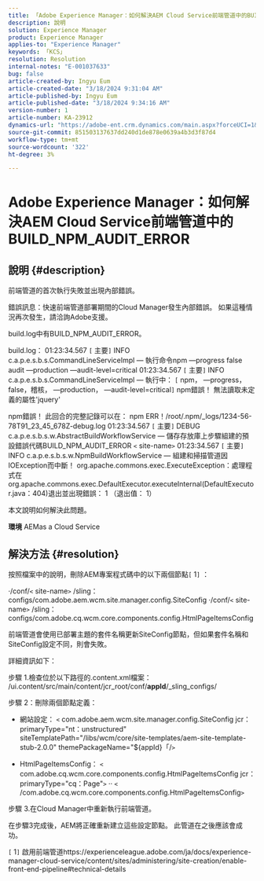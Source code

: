 ```yaml
---
title: 「Adobe Experience Manager：如何解決AEM Cloud Service前端管道中的BUILD_NPM_AUDIT_ERROR」
description: 說明
solution: Experience Manager
product: Experience Manager
applies-to: "Experience Manager"
keywords: 「KCS」
resolution: Resolution
internal-notes: "E-001037633"
bug: false
article-created-by: Ingyu Eum
article-created-date: "3/18/2024 9:31:04 AM"
article-published-by: Ingyu Eum
article-published-date: "3/18/2024 9:34:16 AM"
version-number: 1
article-number: KA-23912
dynamics-url: "https://adobe-ent.crm.dynamics.com/main.aspx?forceUCI=1&pagetype=entityrecord&etn=knowledgearticle&id=ed0d093c-0ae5-ee11-904d-6045bd006704"
source-git-commit: 851503137637dd240d1de878e0639a4b3d3f87d4
workflow-type: tm+mt
source-wordcount: '322'
ht-degree: 3%

---
```


# Adobe Experience Manager：如何解決AEM Cloud Service前端管道中的BUILD_NPM_AUDIT_ERROR

## 說明 {#description}


前端管道的首次執行失敗並出現內部錯誤。

錯誤訊息：快速前端管道部署期間的Cloud Manager發生內部錯誤。 如果這種情況再次發生，請洽詢Adobe支援。

build.log中有BUILD_NPM_AUDIT_ERROR。

build.log： 01:23:34.567 `[` 主要`]`  INFO c.a.p.e.s.b.s.CommandLineServiceImpl — 執行命令npm —progress false audit —production —audit-level=critical 01:23:34.567 `[` 主要`]`  INFO c.a.p.e.s.b.s.CommandLineServiceImpl — 執行中： `[` npm， —progress， false，稽核， —production， —audit-level=critical`]`
npm錯誤！ 無法讀取未定義的屬性&#39;jquery&#39;

npm錯誤！ 此回合的完整記錄可以在： npm ERR！/root/.npm/_logs/1234-56-78T91_23_45_678Z-debug.log 01:23:34.567 `[` 主要`]`  DEBUG c.a.p.e.s.b.s.w.AbstractBuildWorkflowService — 儲存存放庫上步驟組建的預設錯誤代碼BUILD_NPM_AUDIT_ERROR `<` site-name`>`
01:23:34.567 `[` 主要`]`  INFO c.a.p.e.s.b.s.w.NpmBuildWorkflowService — 組建和掃描管道因IOException而中斷！
org.apache.commons.exec.ExecuteException：處理程式在org.apache.commons.exec.DefaultExecutor.executeInternal(DefaultExecutor.java：404)退出並出現錯誤： 1 （退出值： 1）

本文說明如何解決此問題。

<b>環境</b>
AEMas a Cloud Service


## 解決方法 {#resolution}


按照檔案中的說明，刪除AEM專案程式碼中的以下兩個節點`[` 1`]` ：

·/conf/`<` site-name`>` /sling：configs/com.adobe.aem.wcm.site.manager.config.SiteConfig ·/conf/`<` site-name`>` /sling：configs/com.adobe.cq.wcm.core.components.config.HtmlPageItemsConfig

前端管道會使用已部署主題的套件名稱更新SiteConfig節點，但如果套件名稱和SiteConfig設定不同，則會失敗。

詳細資訊如下：

步驟 1.檢查位於以下路徑的.content.xml檔案： /ui.content/src/main/content/jcr_root/conf/__appId__/_sling_configs/

步驟 2：刪除兩個節點定義：
- 網站設定：
  `<` com.adobe.aem.wcm.site.manager.config.SiteConfig jcr：primaryType=&quot;nt：unstructured&quot; siteTemplatePath=&quot;/libs/wcm/core/site-templates/aem-site-template-stub-2.0.0&quot; themePackageName=&quot;${appId}「/`>`

- HtmlPageItemsConfig：
  `<` com.adobe.cq.wcm.core.components.config.HtmlPageItemsConfig jcr：primaryType=&quot;cq：Page&quot;`>`
··
  `<` /com.adobe.cq.wcm.core.components.config.HtmlPageItemsConfig`>`

步驟 3.在Cloud Manager中重新執行前端管道。

在步驟3完成後，AEM將正確重新建立這些設定節點。 此管道在之後應該會成功。

`[` 1`]`  啟用前端管道https://experienceleague.adobe.com/ja/docs/experience-manager-cloud-service/content/sites/administering/site-creation/enable-front-end-pipeline#technical-details
